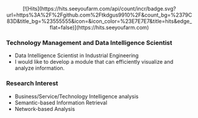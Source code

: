 <div align=center>
[![Hits](https://hits.seeyoufarm.com/api/count/incr/badge.svg?url=https%3A%2F%2Fgithub.com%2Ftkdgus9910%2F&count_bg=%2379C83D&title_bg=%23555555&icon=&icon_color=%23E7E7E7&title=hits&edge_flat=false)](https://hits.seeyoufarm.com)

</div>

### Technology Management and Data Intelligence Scientist
- Data Intelligence Scientist in Industrial Engineering
- I would like to develop a module that can efficiently visualize and analyze information.

### Research Interest
- Business/Service/Technology Intelligence analysis
- Semantic-based Information Retrieval
- Network-based Analysis

<div align=center>

</div>
